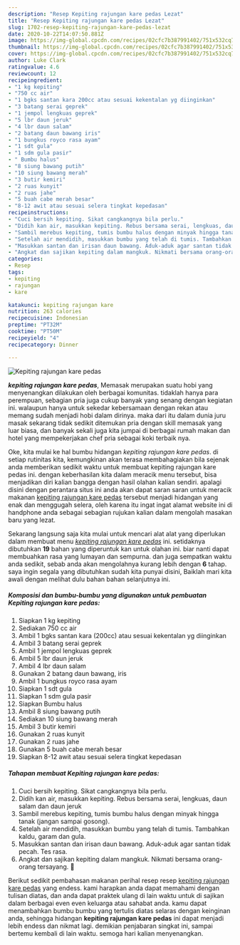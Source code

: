 ```yaml
---
description: "Resep Kepiting rajungan kare pedas Lezat"
title: "Resep Kepiting rajungan kare pedas Lezat"
slug: 1702-resep-kepiting-rajungan-kare-pedas-lezat
date: 2020-10-22T14:07:50.881Z
image: https://img-global.cpcdn.com/recipes/02cfc7b387991402/751x532cq70/kepiting-rajungan-kare-pedas-foto-resep-utama.jpg
thumbnail: https://img-global.cpcdn.com/recipes/02cfc7b387991402/751x532cq70/kepiting-rajungan-kare-pedas-foto-resep-utama.jpg
cover: https://img-global.cpcdn.com/recipes/02cfc7b387991402/751x532cq70/kepiting-rajungan-kare-pedas-foto-resep-utama.jpg
author: Luke Clark
ratingvalue: 4.6
reviewcount: 12
recipeingredient:
- "1 kg kepiting"
- "750 cc air"
- "1 bgks santan kara 200cc atau sesuai kekentalan yg diinginkan"
- "3 batang serai geprek"
- "1 jempol lengkuas geprek"
- "5 lbr daun jeruk"
- "4 lbr daun salam"
- "2 batang daun bawang iris"
- "1 bungkus royco rasa ayam"
- "1 sdt gula"
- "1 sdm gula pasir"
- " Bumbu halus"
- "8 siung bawang putih"
- "10 siung bawang merah"
- "3 butir kemiri"
- "2 ruas kunyit"
- "2 ruas jahe"
- "5 buah cabe merah besar"
- "8-12 awit atau sesuai selera tingkat kepedasan"
recipeinstructions:
- "Cuci bersih kepiting. Sikat cangkangnya bila perlu."
- "Didih kan air, masukkan kepiting. Rebus bersama serai, lengkuas, daun salam dan daun jeruk"
- "Sambil merebus kepiting, tumis bumbu halus dengan minyak hingga tanak (jangan sampai gosong)."
- "Setelah air mendidih, masukkan bumbu yang telah di tumis. Tambahkan kaldu, garam dan gula."
- "Masukkan santan dan irisan daun bawang. Aduk-aduk agar santan tidak pecah. Tes rasa."
- "Angkat dan sajikan kepiting dalam mangkuk. Nikmati bersama orang-orang tersayang. 🧡"
categories:
- Resep
tags:
- kepiting
- rajungan
- kare

katakunci: kepiting rajungan kare 
nutrition: 263 calories
recipecuisine: Indonesian
preptime: "PT32M"
cooktime: "PT50M"
recipeyield: "4"
recipecategory: Dinner

---
```



![Kepiting rajungan kare pedas](https://img-global.cpcdn.com/recipes/02cfc7b387991402/751x532cq70/kepiting-rajungan-kare-pedas-foto-resep-utama.jpg)

<b><i>kepiting rajungan kare pedas</i></b>, Memasak merupakan suatu hobi yang menyenangkan dilakukan oleh berbagai komunitas. tidaklah hanya para perempuan, sebagian pria juga cukup banyak yang senang dengan kegiatan ini. walaupun hanya untuk sekedar kebersamaan dengan rekan atau memang sudah menjadi hobi dalam dirinya. maka dari itu dalam dunia juru masak sekarang tidak sedikit ditemukan pria dengan skill memasak yang luar biasa, dan banyak sekali juga kita jumpai di berbagai rumah makan dan hotel yang mempekerjakan chef pria sebagai koki terbaik nya.



Oke, kita mulai ke hal bumbu hidangan <i>kepiting rajungan kare pedas</i>. di setiap rutinitas kita, kemungkinan akan terasa membahagiakan bila sejenak anda memberikan sedikit waktu untuk membuat kepiting rajungan kare pedas ini. dengan keberhasilan kita dalam meracik menu tersebut, bisa menjadikan diri kalian bangga dengan hasil olahan kalian sendiri. apalagi disini dengan perantara situs ini anda akan dapat saran saran untuk meracik makanan <u>kepiting rajungan kare pedas</u> tersebut menjadi hidangan yang enak dan menggugah selera, oleh karena itu ingat ingat alamat website ini di handphone anda sebagai sebagian rujukan kalian dalam mengolah masakan baru yang lezat.


Sekarang langsung saja kita mulai untuk mencari alat alat yang diperlukan dalam membuat menu <u><i>kepiting rajungan kare pedas</i></u> ini. setidaknya dibutuhkan <b>19</b> bahan yang diperuntuk kan untuk olahan ini. biar nanti dapat membuahkan rasa yang lumayan dan sempurna. dan juga sempatkan waktu anda sedikit, sebab anda akan mengolahnya kurang lebih dengan <b>6</b> tahap. saya ingin segala yang dibutuhkan sudah kita punyai disini, Baiklah mari kita awali dengan melihat dulu bahan bahan selanjutnya ini.

<!--inarticleads1-->

##### Komposisi dan bumbu-bumbu yang digunakan untuk pembuatan Kepiting rajungan kare pedas:

1. Siapkan 1 kg kepiting
1. Sediakan 750 cc air
1. Ambil 1 bgks santan kara (200cc) atau sesuai kekentalan yg diinginkan
1. Ambil 3 batang serai geprek
1. Ambil 1 jempol lengkuas geprek
1. Ambil 5 lbr daun jeruk
1. Ambil 4 lbr daun salam
1. Gunakan 2 batang daun bawang, iris
1. Ambil 1 bungkus royco rasa ayam
1. Siapkan 1 sdt gula
1. Siapkan 1 sdm gula pasir
1. Siapkan  Bumbu halus
1. Ambil 8 siung bawang putih
1. Sediakan 10 siung bawang merah
1. Ambil 3 butir kemiri
1. Gunakan 2 ruas kunyit
1. Gunakan 2 ruas jahe
1. Gunakan 5 buah cabe merah besar
1. Siapkan 8-12 awit atau sesuai selera tingkat kepedasan




<!--inarticleads2-->

##### Tahapan membuat Kepiting rajungan kare pedas:

1. Cuci bersih kepiting. Sikat cangkangnya bila perlu.
1. Didih kan air, masukkan kepiting. Rebus bersama serai, lengkuas, daun salam dan daun jeruk
1. Sambil merebus kepiting, tumis bumbu halus dengan minyak hingga tanak (jangan sampai gosong).
1. Setelah air mendidih, masukkan bumbu yang telah di tumis. Tambahkan kaldu, garam dan gula.
1. Masukkan santan dan irisan daun bawang. Aduk-aduk agar santan tidak pecah. Tes rasa.
1. Angkat dan sajikan kepiting dalam mangkuk. Nikmati bersama orang-orang tersayang. 🧡




Berikut sedikit pembahasan makanan perihal resep resep <u>kepiting rajungan kare pedas</u> yang endess. kami harapkan anda dapat memahami dengan tulisan diatas, dan anda dapat praktek ulang di lain waktu untuk di sajikan dalam berbagai even even keluarga atau sahabat anda. kamu dapat menambahkan bumbu bumbu yang tertulis diatas selaras dengan keinginan anda, sehingga hidangan <b>kepiting rajungan kare pedas</b> ini dapat menjadi lebih endess dan nikmat lagi. demikian penjabaran singkat ini, sampai bertemu kembali di lain waktu. semoga hari kalian menyenangkan.
